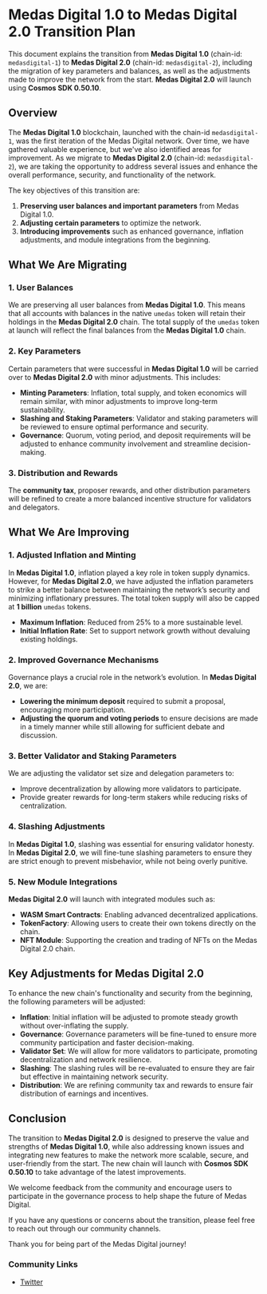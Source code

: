 # Medas Digital 1.0 to Medas Digital 2.0 Transition Plan

This document explains the transition from **Medas Digital 1.0** (chain-id: `medasdigital-1`) to **Medas Digital 2.0** (chain-id: `medasdigital-2`), including the migration of key parameters and balances, as well as the adjustments made to improve the network from the start. **Medas Digital 2.0** will launch using **Cosmos SDK 0.50.10**.

## Overview

The **Medas Digital 1.0** blockchain, launched with the chain-id `medasdigital-1`, was the first iteration of the Medas Digital network. Over time, we have gathered valuable experience, but we've also identified areas for improvement. As we migrate to **Medas Digital 2.0** (chain-id: `medasdigital-2`), we are taking the opportunity to address several issues and enhance the overall performance, security, and functionality of the network.

The key objectives of this transition are:
1. **Preserving user balances and important parameters** from Medas Digital 1.0.
2. **Adjusting certain parameters** to optimize the network.
3. **Introducing improvements** such as enhanced governance, inflation adjustments, and module integrations from the beginning.

## What We Are Migrating

### 1. User Balances
We are preserving all user balances from **Medas Digital 1.0**. This means that all accounts with balances in the native `umedas` token will retain their holdings in the **Medas Digital 2.0** chain. The total supply of the `umedas` token at launch will reflect the final balances from the **Medas Digital 1.0** chain.

### 2. Key Parameters
Certain parameters that were successful in **Medas Digital 1.0** will be carried over to **Medas Digital 2.0** with minor adjustments. This includes:

- **Minting Parameters**: Inflation, total supply, and token economics will remain similar, with minor adjustments to improve long-term sustainability.
- **Slashing and Staking Parameters**: Validator and staking parameters will be reviewed to ensure optimal performance and security.
- **Governance**: Quorum, voting period, and deposit requirements will be adjusted to enhance community involvement and streamline decision-making.
  
### 3. Distribution and Rewards
The **community tax**, proposer rewards, and other distribution parameters will be refined to create a more balanced incentive structure for validators and delegators.

## What We Are Improving

### 1. Adjusted Inflation and Minting
In **Medas Digital 1.0**, inflation played a key role in token supply dynamics. However, for **Medas Digital 2.0**, we have adjusted the inflation parameters to strike a better balance between maintaining the network’s security and minimizing inflationary pressures. The total token supply will also be capped at **1 billion** `umedas` tokens.

- **Maximum Inflation**: Reduced from 25% to a more sustainable level.
- **Initial Inflation Rate**: Set to support network growth without devaluing existing holdings.

### 2. Improved Governance Mechanisms
Governance plays a crucial role in the network’s evolution. In **Medas Digital 2.0**, we are:
- **Lowering the minimum deposit** required to submit a proposal, encouraging more participation.
- **Adjusting the quorum and voting periods** to ensure decisions are made in a timely manner while still allowing for sufficient debate and discussion.

### 3. Better Validator and Staking Parameters
We are adjusting the validator set size and delegation parameters to:
- Improve decentralization by allowing more validators to participate.
- Provide greater rewards for long-term stakers while reducing risks of centralization.

### 4. Slashing Adjustments
In **Medas Digital 1.0**, slashing was essential for ensuring validator honesty. In **Medas Digital 2.0**, we will fine-tune slashing parameters to ensure they are strict enough to prevent misbehavior, while not being overly punitive.

### 5. New Module Integrations
**Medas Digital 2.0** will launch with integrated modules such as:
- **WASM Smart Contracts**: Enabling advanced decentralized applications.
- **TokenFactory**: Allowing users to create their own tokens directly on the chain.
- **NFT Module**: Supporting the creation and trading of NFTs on the Medas Digital 2.0 chain.

## Key Adjustments for Medas Digital 2.0

To enhance the new chain's functionality and security from the beginning, the following parameters will be adjusted:

- **Inflation**: Initial inflation will be adjusted to promote steady growth without over-inflating the supply.
- **Governance**: Governance parameters will be fine-tuned to ensure more community participation and faster decision-making.
- **Validator Set**: We will allow for more validators to participate, promoting decentralization and network resilience.
- **Slashing**: The slashing rules will be re-evaluated to ensure they are fair but effective in maintaining network security.
- **Distribution**: We are refining community tax and rewards to ensure fair distribution of earnings and incentives.

## Conclusion

The transition to **Medas Digital 2.0** is designed to preserve the value and strengths of **Medas Digital 1.0**, while also addressing known issues and integrating new features to make the network more scalable, secure, and user-friendly from the start. The new chain will launch with **Cosmos SDK 0.50.10** to take advantage of the latest improvements.

We welcome feedback from the community and encourage users to participate in the governance process to help shape the future of Medas Digital.

If you have any questions or concerns about the transition, please feel free to reach out through our community channels.

Thank you for being part of the Medas Digital journey!

### Community Links
- [Twitter](https://x.com/medasdigital)

